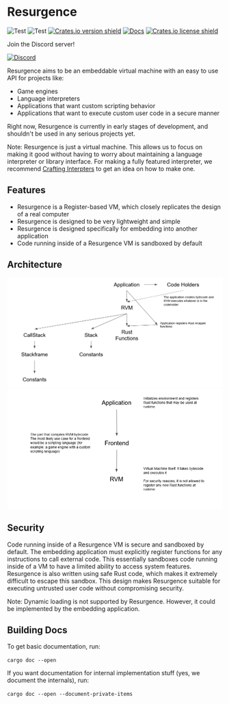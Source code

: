 # Resurgence
![Test](https://github.com/StandingPadAnimations/Resurgence/workflows/Rust/badge.svg?branch=main)
![Test](https://github.com/StandingPadAnimations/Resurgence/workflows/DevSkim/badge.svg?branch=main)
[![Crates.io version shield](https://img.shields.io/crates/v/resurgence.svg)](https://crates.io/crates/resurgence)
[![Docs](https://docs.rs/logos/badge.svg)](https://docs.rs/resurgence/)
[![Crates.io license shield](https://img.shields.io/crates/l/resurgence.svg)](https://crates.io/crates/resurgence)


Join the Discord server!

[![Discord](https://badgen.net/badge/icon/discord?icon=discord&label)](https://discord.gg/e2GuJ2k6na)

Resurgence aims to be an embeddable virtual machine with an easy to use API for projects like:
* Game engines
* Language interpreters
* Applications that want custom scripting behavior
* Applications that want to execute custom user code in a secure manner

Right now, Resurgence is currently in early stages of development, and shouldn't be used in any serious projects yet.

Note: Resurgence is just a virtual machine. This allows us to focus on making it good without having to worry about maintaining a language interpreter or library interface. For making a fully featured interpreter, we recommend [Crafting Interpters](https://craftinginterpreters.com/) to get an idea on how to make one.

## Features
* Resurgence is a Register-based VM, which closely replicates the design of a real computer
* Resurgence is designed to be very lightweight and simple
* Resurgence is designed specifically for embedding into another application
* Code running inside of a Resurgence VM is sandboxed by default

## Architecture
![Architecture](images/architecture.png)
![Application Stack](images/application_stack.png)

## Security
Code running inside of a Resurgence VM is secure and sandboxed by default. The embedding application must explicitly register functions for any instructions to call external code. This essentially sandboxes code running inside of a VM to have a limited ability to access system features. Resurgence is also written using safe Rust code, which makes it extremely difficult to escape this sandbox. This design makes Resurgence suitable for executing untrusted user code without compromising security.

Note: Dynamic loading is not supported by Resurgence. However, it could be implemented by the embedding application.

## Building Docs
To get basic documentation, run:

`cargo doc --open` 

If you want documentation for internal implementation stuff (yes, we document the internals), run:

`cargo doc --open --document-private-items`


